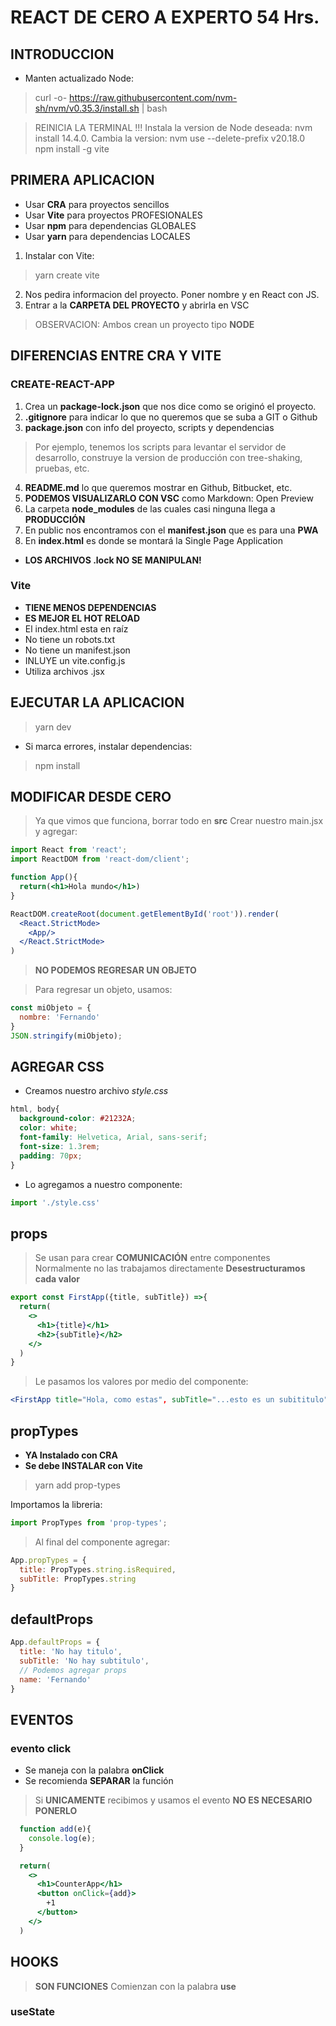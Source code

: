 # REACT DE CERO A EXPERTO 54 Hrs.

## INTRODUCCION

* Manten actualizado Node:

> curl -o- https://raw.githubusercontent.com/nvm-sh/nvm/v0.35.3/install.sh | bash

> REINICIA LA TERMINAL !!!
> Instala la version de Node deseada: nvm install 14.4.0.
> Cambia la version: nvm use --delete-prefix v20.18.0
> npm install -g vite


## PRIMERA APLICACION

* Usar __CRA__ para proyectos sencillos
* Usar __Vite__ para proyectos PROFESIONALES
* Usar __npm__ para dependencias GLOBALES
* Usar __yarn__ para dependencias LOCALES

1. Instalar con Vite:
> yarn create vite

2. Nos pedira informacion del proyecto. Poner nombre y en React con JS.
3. Entrar a la __CARPETA DEL PROYECTO__ y abrirla en VSC

> OBSERVACION: Ambos crean un proyecto tipo __NODE__


## DIFERENCIAS ENTRE CRA Y VITE

### CREATE-REACT-APP

1. Crea un __package-lock.json__ que nos dice como se originó el proyecto.
2. __.gitignore__ para indicar lo que no queremos que se suba a GIT o Github
3. __package.json__ con info del proyecto, scripts y dependencias
> Por ejemplo, tenemos los scripts para levantar el servidor de desarrollo,
> construye la version de producción con tree-shaking, pruebas, etc.
4. __README.md__ lo que queremos mostrar en Github, Bitbucket, etc.
5. __PODEMOS VISUALIZARLO CON VSC__ como Markdown: Open Preview
6. La carpeta __node_modules__ de las cuales casi ninguna llega a __PRODUCCIÓN__
7. En public nos encontramos con el __manifest.json__ que es para una __PWA__
8. En __index.html__ es donde se montará la Single Page Application

* __LOS ARCHIVOS .lock NO SE MANIPULAN!__

### Vite

* __TIENE MENOS DEPENDENCIAS__
* __ES MEJOR EL HOT RELOAD__
* El index.html esta en raíz
* No tiene un robots.txt
* No tiene un manifest.json
* INLUYE un vite.config.js
* Utiliza archivos .jsx

## EJECUTAR LA APLICACION

> yarn dev

* Si marca errores, instalar dependencias:

> npm install

## MODIFICAR DESDE CERO

> Ya que vimos que funciona, borrar todo en __src__
> Crear nuestro main.jsx y agregar:

```jsx
import React from 'react';
import ReactDOM from 'react-dom/client';

function App(){
  return(<h1>Hola mundo</h1>)
}

ReactDOM.createRoot(document.getElementById('root')).render(
  <React.StrictMode>
    <App/>
  </React.StrictMode>
)
```

> __NO PODEMOS REGRESAR UN OBJETO__

> Para regresar un objeto, usamos:

```javascript
const miObjeto = {
  nombre: 'Fernando'
}
JSON.stringify(miObjeto);
```

## AGREGAR CSS

* Creamos nuestro archivo _style.css_

```css
html, body{
  background-color: #21232A;
  color: white;
  font-family: Helvetica, Arial, sans-serif;
  font-size: 1.3rem;
  padding: 70px;
}
```
* Lo agregamos a nuestro componente:

```jsx
import './style.css'
```

## props

> Se usan para crear __COMUNICACIÓN__ entre componentes
> Normalmente no las trabajamos directamente
> __Desestructuramos cada valor__

```jsx
export const FirstApp({title, subTitle}) =>{
  return(
    <>
      <h1>{title}</h1>
      <h2>{subTitle}</h2>
    </>
  )
}
```
> Le pasamos los valores por medio del componente:

```jsx
<FirstApp title="Hola, como estas", subTitle="...esto es un subititulo"/>
```


## propTypes

* __YA Instalado con CRA__
* __Se debe INSTALAR con Vite__
> yarn add prop-types

Importamos la libreria:

```jsx
import PropTypes from 'prop-types';
```

> Al final del componente agregar:

```jsx
App.propTypes = {
  title: PropTypes.string.isRequired,
  subTitle: PropTypes.string
}
```

## defaultProps

```jsx
App.defaultProps = {
  title: 'No hay titulo',
  subTitle: 'No hay subtitulo',
  // Podemos agregar props
  name: 'Fernando'
}
```

## EVENTOS

### evento click

* Se maneja con la palabra __onClick__
* Se recomienda __SEPARAR__ la función
> Si __UNICAMENTE__ recibimos y usamos el evento
> __NO ES NECESARIO PONERLO__

```jsx
  function add(e){
    console.log(e);
  }

  return(
    <>
      <h1>CounterApp</h1>
      <button onClick={add}>
        +1
      </button>
    </>
  )
```


## HOOKS

> __SON FUNCIONES__
> Comienzan con la palabra __use__


### useState


